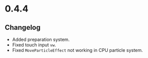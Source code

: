 # 0.4.4

## Changelog

-   Added preparation system.
-   Fixed touch input `vw`.
-   Fixed `MoveParticleEffect` not working in CPU particle system.
